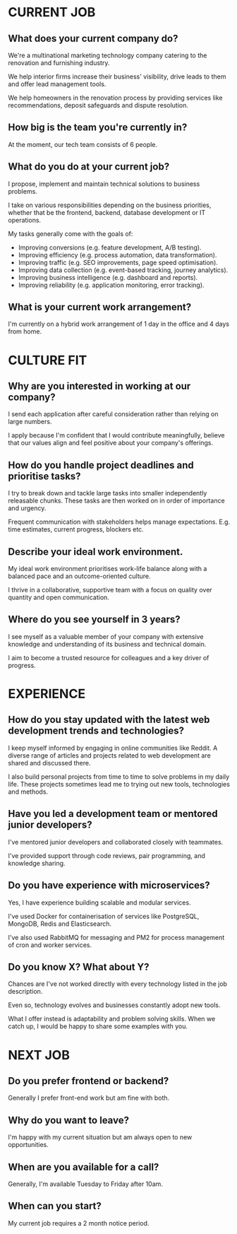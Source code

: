 # CURRENT JOB

## What does your current company do?

We're a multinational marketing technology company catering to the renovation and furnishing industry.

We help interior firms increase their business' visibility, drive leads to them and offer lead management tools.

We help homeowners in the renovation process by providing services like recommendations, deposit safeguards and dispute resolution.

## How big is the team you're currently in?

At the moment, our tech team consists of 6 people.

## What do you do at your current job?

I propose, implement and maintain technical solutions to business problems.

I take on various responsibilities depending on the business priorities, whether that be the frontend, backend, database development or IT operations.

My tasks generally come with the goals of:

- Improving conversions (e.g. feature development, A/B testing).
- Improving efficiency (e.g. process automation, data transformation).
- Improving traffic (e.g. SEO improvements, page speed optimisation).
- Improving data collection (e.g. event-based tracking, journey analytics).
- Improving business intelligence (e.g. dashboard and reports).
- Improving reliability (e.g. application monitoring, error tracking).

## What is your current work arrangement?

I'm currently on a hybrid work arrangement of 1 day in the office and 4 days from home.

# CULTURE FIT

## Why are you interested in working at our company?

I send each application after careful consideration rather than relying on large numbers.

I apply because I'm confident that I would contribute meaningfully, believe that our values align and feel positive about your company's offerings.

## How do you handle project deadlines and prioritise tasks?

I try to break down and tackle large tasks into smaller independently releasable chunks.
These tasks are then worked on in order of importance and urgency.

Frequent communication with stakeholders helps manage expectations.
E.g. time estimates, current progress, blockers etc.

## Describe your ideal work environment.

My ideal work environment prioritises work-life balance along with a balanced pace and an outcome-oriented culture.

I thrive in a collaborative, supportive team with a focus on quality over quantity and open communication.

## Where do you see yourself in 3 years?

I see myself as a valuable member of your company with extensive knowledge and understanding of its business and technical domain.

I aim to become a trusted resource for colleagues and a key driver of progress.

# EXPERIENCE

## How do you stay updated with the latest web development trends and technologies?

I keep myself informed by engaging in online communities like Reddit.
A diverse range of articles and projects related to web development are shared and discussed there.

I also build personal projects from time to time to solve problems in my daily life.
These projects sometimes lead me to trying out new tools, technologies and methods.

## Have you led a development team or mentored junior developers?

I've mentored junior developers and collaborated closely with teammates.

I've provided support through code reviews, pair programming, and knowledge sharing.

## Do you have experience with microservices?

Yes, I have experience building scalable and modular services.

I've used Docker for containerisation of services like PostgreSQL, MongoDB, Redis and Elasticsearch.

I've also used RabbitMQ for messaging and PM2 for process management of cron and worker services.

## Do you know X? What about Y?

Chances are I've not worked directly with every technology listed in the job description.

Even so, technology evolves and businesses constantly adopt new tools.

What I offer instead is adaptability and problem solving skills. When we catch up, I would be happy to share some examples with you.

# NEXT JOB

## Do you prefer frontend or backend?

Generally I prefer front-end work but am fine with both.

## Why do you want to leave?

I'm happy with my current situation but am always open to new opportunities.

## When are you available for a call?

Generally, I'm available Tuesday to Friday after 10am.

## When can you start?

My current job requires a 2 month notice period.

